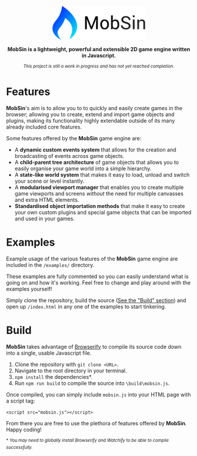 <p align="center"><img src="./doc/logo/logo_text.png" alt="drawing" width="50%" /></p>

<p align="center"><b>MobSin is a lightweight, powerful and extensible 2D game engine written in Javascript.</b></p>

<p align="center"><sup><i>This project is still a work in progress and has not yet reached completion.</i></sup></p>

# Features

**MobSin**'s aim is to allow you to to quickly and easily create games in the browser; allowing you to create, extend and import game objects and plugins, making its functionality highly extendable outside of its many already included core features.

Some features offered by the **MobSin** game engine are:

* A **dynamic custom events system** that allows for the creation and broadcasting of events across game objects.
* A **child-parent tree architecture** of game objects that allows you to easily organise your game world into a simple hierarchy.
* A **state-like world system** that makes it easy to load, unload and switch your scene or level instantly.
* A **modularised viewport manager** that enables you to create multiple game viewports and screens *without* the need for multiple canvasses and extra HTML elements.
* **Standardised object importation methods** that make it easy to create your own custom plugins and special game objects that can be imported and used in your games.

# Examples

Example usage of the various features of the **MobSin** game engine are included in the `/examples/` directory.

These examples are fully commented so you can easily understand what is going on and how it's working. Feel free to change and play around with the examples yourself!

Simply clone the repository, build the source ([See the "Build" section](#build)) and open up `/index.html` in any one of the examples to start tinkering.

# Build

**MobSin** takes advantage of [Browserify](http://browserify.org/) to compile its source code down into a single, usable Javascript file.

1. Clone the repository with `git clone <URL>`.
2. Navigate to the root directory in your terminal.
3. `npm install` the dependencies\*.
4. Run `npm run build` to compile the source into `\build\mobsin.js`.

Once compiled, you can simply include `mobsin.js` into your HTML page with a script tag:

    <script src="mobsin.js"></script>
    
From there you are free to use the plethora of features offered by **MobSin**. Happy coding!

<sup>\* <i>You may need to globally install Browserify and Watchify to be able to compile successfully.</i></sup>
